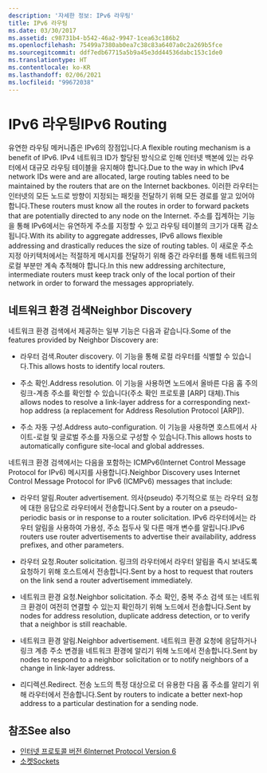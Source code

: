 ```yaml
---
description: '자세한 정보: IPv6 라우팅'
title: IPv6 라우팅
ms.date: 03/30/2017
ms.assetid: c98731b4-b542-46a2-9947-1cea63c186b2
ms.openlocfilehash: 75499a7380ab0ea7c38c83a6407a0c2a269b5fce
ms.sourcegitcommit: ddf7edb67715a5b9a45e3dd44536dabc153c1de0
ms.translationtype: HT
ms.contentlocale: ko-KR
ms.lasthandoff: 02/06/2021
ms.locfileid: "99672038"
---
```

# <a name="ipv6-routing"></a><span data-ttu-id="f14ff-103">IPv6 라우팅</span><span class="sxs-lookup"><span data-stu-id="f14ff-103">IPv6 Routing</span></span>

<span data-ttu-id="f14ff-104">유연한 라우팅 메커니즘은 IPv6의 장점입니다.</span><span class="sxs-lookup"><span data-stu-id="f14ff-104">A flexible routing mechanism is a benefit of IPv6.</span></span> <span data-ttu-id="f14ff-105">IPv4 네트워크 ID가 할당된 방식으로 인해 인터넷 백본에 있는 라우터에서 대규모 라우팅 테이블을 유지해야 합니다.</span><span class="sxs-lookup"><span data-stu-id="f14ff-105">Due to the way in which IPv4 network IDs were and are allocated, large routing tables need to be maintained by the routers that are on the Internet backbones.</span></span> <span data-ttu-id="f14ff-106">이러한 라우터는 인터넷의 모든 노드로 방향이 지정되는 패킷을 전달하기 위해 모든 경로를 알고 있어야 합니다.</span><span class="sxs-lookup"><span data-stu-id="f14ff-106">These routers must know all the routes in order to forward packets that are potentially directed to any node on the Internet.</span></span> <span data-ttu-id="f14ff-107">주소를 집계하는 기능을 통해 IPv6에서는 유연하게 주소를 지정할 수 있고 라우팅 테이블의 크기가 대폭 감소됩니다.</span><span class="sxs-lookup"><span data-stu-id="f14ff-107">With its ability to aggregate addresses, IPv6 allows flexible addressing and drastically reduces the size of routing tables.</span></span> <span data-ttu-id="f14ff-108">이 새로운 주소 지정 아키텍처에서는 적절하게 메시지를 전달하기 위해 중간 라우터를 통해 네트워크의 로컬 부분만 계속 추적해야 합니다.</span><span class="sxs-lookup"><span data-stu-id="f14ff-108">In this new addressing architecture, intermediate routers must keep track only of the local portion of their network in order to forward the messages appropriately.</span></span>  
  
## <a name="neighbor-discovery"></a><span data-ttu-id="f14ff-109">네트워크 환경 검색</span><span class="sxs-lookup"><span data-stu-id="f14ff-109">Neighbor Discovery</span></span>  

 <span data-ttu-id="f14ff-110">네트워크 환경 검색에서 제공하는 일부 기능은 다음과 같습니다.</span><span class="sxs-lookup"><span data-stu-id="f14ff-110">Some of the features provided by Neighbor Discovery are:</span></span>  
  
- <span data-ttu-id="f14ff-111">라우터 검색.</span><span class="sxs-lookup"><span data-stu-id="f14ff-111">Router discovery.</span></span> <span data-ttu-id="f14ff-112">이 기능을 통해 로컬 라우터를 식별할 수 있습니다.</span><span class="sxs-lookup"><span data-stu-id="f14ff-112">This allows hosts to identify local routers.</span></span>  
  
- <span data-ttu-id="f14ff-113">주소 확인.</span><span class="sxs-lookup"><span data-stu-id="f14ff-113">Address resolution.</span></span> <span data-ttu-id="f14ff-114">이 기능을 사용하면 노드에서 올바른 다음 홉 주의 링크-계층 주소를 확인할 수 있습니다(주소 확인 프로토콜 [ARP] 대체).</span><span class="sxs-lookup"><span data-stu-id="f14ff-114">This allows nodes to resolve a link-layer address for a corresponding next-hop address (a replacement for Address Resolution Protocol [ARP]).</span></span>  
  
- <span data-ttu-id="f14ff-115">주소 자동 구성.</span><span class="sxs-lookup"><span data-stu-id="f14ff-115">Address auto-configuration.</span></span> <span data-ttu-id="f14ff-116">이 기능을 사용하면 호스트에서 사이트-로컬 및 글로벌 주소를 자동으로 구성할 수 있습니다.</span><span class="sxs-lookup"><span data-stu-id="f14ff-116">This allows hosts to automatically configure site-local and global addresses.</span></span>  
  
 <span data-ttu-id="f14ff-117">네트워크 환경 검색에서는 다음을 포함하는 ICMPv6(Internet Control Message Protocol for IPv6) 메시지를 사용합니다.</span><span class="sxs-lookup"><span data-stu-id="f14ff-117">Neighbor Discovery uses Internet Control Message Protocol for IPv6 (ICMPv6) messages that include:</span></span>  
  
- <span data-ttu-id="f14ff-118">라우터 알림.</span><span class="sxs-lookup"><span data-stu-id="f14ff-118">Router advertisement.</span></span> <span data-ttu-id="f14ff-119">의사(pseudo) 주기적으로 또는 라우터 요청에 대한 응답으로 라우터에서 전송합니다.</span><span class="sxs-lookup"><span data-stu-id="f14ff-119">Sent by a router on a pseudo-periodic basis or in response to a router solicitation.</span></span> <span data-ttu-id="f14ff-120">IPv6 라우터에서는 라우터 알림을 사용하여 가용성, 주소 접두사 및 다른 매개 변수를 알립니다.</span><span class="sxs-lookup"><span data-stu-id="f14ff-120">IPv6 routers use router advertisements to advertise their availability, address prefixes, and other parameters.</span></span>  
  
- <span data-ttu-id="f14ff-121">라우터 요청.</span><span class="sxs-lookup"><span data-stu-id="f14ff-121">Router solicitation.</span></span> <span data-ttu-id="f14ff-122">링크의 라우터에서 라우터 알림을 즉시 보내도록 요청하기 위해 호스트에서 전송합니다.</span><span class="sxs-lookup"><span data-stu-id="f14ff-122">Sent by a host to request that routers on the link send a router advertisement immediately.</span></span>  
  
- <span data-ttu-id="f14ff-123">네트워크 환경 요청.</span><span class="sxs-lookup"><span data-stu-id="f14ff-123">Neighbor solicitation.</span></span> <span data-ttu-id="f14ff-124">주소 확인, 중복 주소 검색 또는 네트워크 환경이 여전히 연결할 수 있는지 확인하기 위해 노드에서 전송합니다.</span><span class="sxs-lookup"><span data-stu-id="f14ff-124">Sent by nodes for address resolution, duplicate address detection, or to verify that a neighbor is still reachable.</span></span>  
  
- <span data-ttu-id="f14ff-125">네트워크 환경 알림.</span><span class="sxs-lookup"><span data-stu-id="f14ff-125">Neighbor advertisement.</span></span> <span data-ttu-id="f14ff-126">네트워크 환경 요청에 응답하거나 링크 계층 주소 변경을 네트워크 환경에 알리기 위해 노드에서 전송합니다.</span><span class="sxs-lookup"><span data-stu-id="f14ff-126">Sent by nodes to respond to a neighbor solicitation or to notify neighbors of a change in link-layer address.</span></span>  
  
- <span data-ttu-id="f14ff-127">리디렉션.</span><span class="sxs-lookup"><span data-stu-id="f14ff-127">Redirect.</span></span> <span data-ttu-id="f14ff-128">전송 노드의 특정 대상으로 더 유용한 다음 홉 주소를 알리기 위해 라우터에서 전송합니다.</span><span class="sxs-lookup"><span data-stu-id="f14ff-128">Sent by routers to indicate a better next-hop address to a particular destination for a sending node.</span></span>  
  
## <a name="see-also"></a><span data-ttu-id="f14ff-129">참조</span><span class="sxs-lookup"><span data-stu-id="f14ff-129">See also</span></span>

- [<span data-ttu-id="f14ff-130">인터넷 프로토콜 버전 6</span><span class="sxs-lookup"><span data-stu-id="f14ff-130">Internet Protocol Version 6</span></span>](internet-protocol-version-6.md)
- [<span data-ttu-id="f14ff-131">소켓</span><span class="sxs-lookup"><span data-stu-id="f14ff-131">Sockets</span></span>](sockets.md)
